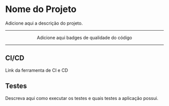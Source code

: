 # Nome do Projeto

Adicione aqui a descrição do projeto.

---

<p align="center">
    Adicione aqui badges de qualidade do código
</p>

---

## CI/CD
Link da ferramenta de CI e CD

## Testes
Descreva aqui como executar os testes e quais testes a aplicação possui.
